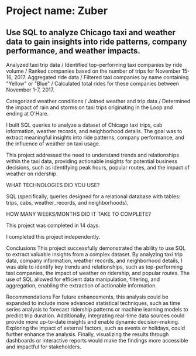 # Project name: Zuber

## Use SQL to analyze Chicago taxi and weather data to gain insights into ride patterns, company performance, and weather impacts.

Analyzed taxi trip data / Identified top-performing taxi companies by ride volume / Ranked companies based on the number of trips for November 15-16, 2017.
Aggregated ride data / Filtered taxi companies by name containing "Yellow" or "Blue" / Calculated total rides for these companies between November 1-7, 2017.

Categorized weather conditions / Joined weather and trip data / Determined the impact of rain and storms on taxi trips originating in the Loop and ending at O'Hare.

I built SQL queries to analyze a dataset of Chicago taxi trips, cab information, weather records, and neighborhood details. The goal was to extract meaningful insights into ride patterns, company performance, and the influence of weather on taxi usage.

This project addressed the need to understand trends and relationships within the taxi data, providing actionable insights for potential business decisions, such as identifying peak hours, popular routes, and the impact of weather on ridership.

WHAT TECHNOLOGIES DID YOU USE?

SQL (specifically, queries designed for a relational database with tables: trips, cabs, weather_records, and neighborhoods).

HOW MANY WEEKS/MONTHS DID IT TAKE TO COMPLETE?

This project was completed in 14 days. 

I completed this project independently. 

Conclusions
This project successfully demonstrated the ability to use SQL to extract valuable insights from a complex dataset. By analyzing taxi trip data, company information, weather records, and neighborhood details, I was able to identify key trends and relationships, such as top-performing taxi companies, the impact of weather on ridership, and popular routes. The use of SQL allowed for efficient data manipulation, filtering, and aggregation, enabling the extraction of actionable information.

Recommendations
For future enhancements, this analysis could be expanded to include more advanced statistical techniques, such as time series analysis to forecast ridership patterns or machine learning models to predict trip duration. Additionally, integrating real-time data sources could provide more up-to-date insights and enable dynamic decision-making. Exploring the impact of external factors, such as events or holidays, could further enhance the analysis. Finally, visualizing the results through dashboards or interactive reports would make the findings more accessible and impactful for stakeholders.
